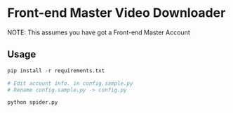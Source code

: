 # Front-end Master Video Downloader

NOTE: This assumes you have got a Front-end Master Account

## Usage

```python
pip install -r requirements.txt

# Edit account info. in config.sample.py
# Rename config.sample.py -> config.py

python spider.py
```
